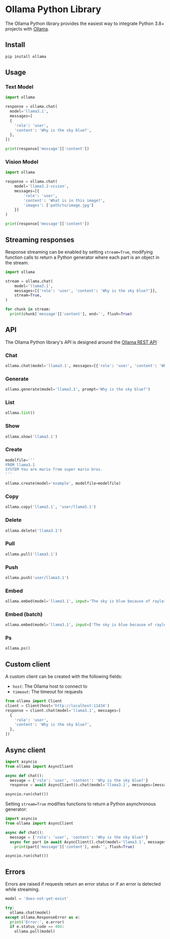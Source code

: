 # Ollama Python Library

The Ollama Python library provides the easiest way to integrate Python 3.8+ projects with [Ollama](https://github.com/ollama/ollama).

## Install

```sh
pip install ollama
```

## Usage

### Text Model
```python
import ollama

response = ollama.chat(
  model='llama3.1', 
  messages=[
  {
    'role': 'user',
    'content': 'Why is the sky blue?',
  },
])

print(response['message']['content'])
```

### Vision Model

```python
import ollama

response = ollama.chat(
    model='llama3.2-vision',
    messages=[{
        'role': 'user',
        'content': 'What is in this image?',
        'images': ['path/to/image.jpg']
    }]
)

print(response['message']['content'])
```

## Streaming responses

Response streaming can be enabled by setting `stream=True`, modifying function calls to return a Python generator where each part is an object in the stream.

```python
import ollama

stream = ollama.chat(
    model='llama3.1',
    messages=[{'role': 'user', 'content': 'Why is the sky blue?'}],
    stream=True,
)

for chunk in stream:
  print(chunk['message']['content'], end='', flush=True)
```

## API

The Ollama Python library's API is designed around the [Ollama REST API](https://github.com/ollama/ollama/blob/main/docs/api.md)

### Chat

```python
ollama.chat(model='llama3.1', messages=[{'role': 'user', 'content': 'Why is the sky blue?'}])
```

### Generate

```python
ollama.generate(model='llama3.1', prompt='Why is the sky blue?')
```

### List

```python
ollama.list()
```

### Show

```python
ollama.show('llama3.1')
```

### Create

```python
modelfile='''
FROM llama3.1
SYSTEM You are mario from super mario bros.
'''

ollama.create(model='example', modelfile=modelfile)
```

### Copy

```python
ollama.copy('llama3.1', 'user/llama3.1')
```

### Delete

```python
ollama.delete('llama3.1')
```

### Pull

```python
ollama.pull('llama3.1')
```

### Push

```python
ollama.push('user/llama3.1')
```

### Embed

```python
ollama.embed(model='llama3.1', input='The sky is blue because of rayleigh scattering')
```

### Embed (batch)

```python
ollama.embed(model='llama3.1', input=['The sky is blue because of rayleigh scattering', 'Grass is green because of chlorophyll'])
```

### Ps

```python
ollama.ps()
```

## Custom client

A custom client can be created with the following fields:

- `host`: The Ollama host to connect to
- `timeout`: The timeout for requests

```python
from ollama import Client
client = Client(host='http://localhost:11434')
response = client.chat(model='llama3.1', messages=[
  {
    'role': 'user',
    'content': 'Why is the sky blue?',
  },
])
```

## Async client

```python
import asyncio
from ollama import AsyncClient

async def chat():
  message = {'role': 'user', 'content': 'Why is the sky blue?'}
  response = await AsyncClient().chat(model='llama3.1', messages=[message])

asyncio.run(chat())
```

Setting `stream=True` modifies functions to return a Python asynchronous generator:

```python
import asyncio
from ollama import AsyncClient

async def chat():
  message = {'role': 'user', 'content': 'Why is the sky blue?'}
  async for part in await AsyncClient().chat(model='llama3.1', messages=[message], stream=True):
    print(part['message']['content'], end='', flush=True)

asyncio.run(chat())
```

## Errors

Errors are raised if requests return an error status or if an error is detected while streaming.

```python
model = 'does-not-yet-exist'

try:
  ollama.chat(model)
except ollama.ResponseError as e:
  print('Error:', e.error)
  if e.status_code == 404:
    ollama.pull(model)
```
